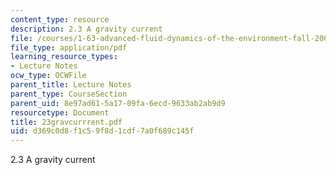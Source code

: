 ```yaml
---
content_type: resource
description: 2.3 A gravity current
file: /courses/1-63-advanced-fluid-dynamics-of-the-environment-fall-2002/d369c0d8f1c59f8d1cdf7a0f689c145f_23gravcurrrent.pdf
file_type: application/pdf
learning_resource_types:
- Lecture Notes
ocw_type: OCWFile
parent_title: Lecture Notes
parent_type: CourseSection
parent_uid: 8e97ad61-5a17-09fa-6ecd-9633ab2ab9d9
resourcetype: Document
title: 23gravcurrrent.pdf
uid: d369c0d8-f1c5-9f8d-1cdf-7a0f689c145f
---
```

2.3 A gravity current

